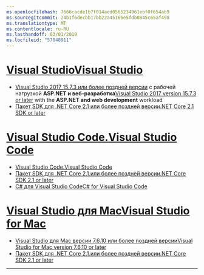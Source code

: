 ```yaml
---
ms.openlocfilehash: 7666cacde1b7f014aed0565234961ebf0f654ab9
ms.sourcegitcommit: 24b1f6decbb17bb22a45166e5fdb0845c65af498
ms.translationtype: MT
ms.contentlocale: ru-RU
ms.lasthandoff: 03/01/2019
ms.locfileid: "57048911"
---
```

# <a name="visual-studiotabvisual-studio"></a>[<span data-ttu-id="77f13-101">Visual Studio</span><span class="sxs-lookup"><span data-stu-id="77f13-101">Visual Studio</span></span>](#tab/visual-studio)

* <span data-ttu-id="77f13-102">[Visual Studio 2017 15.7.3 или более поздней версии](https://www.visualstudio.com/downloads/?utm_medium=microsoft&utm_source=docs.microsoft.com&utm_campaign=button+cta&utm_content=download+vs2017) с рабочей нагрузкой **ASP.NET и веб-разработка**</span><span class="sxs-lookup"><span data-stu-id="77f13-102">[Visual Studio 2017 version 15.7.3 or later](https://www.visualstudio.com/downloads/?utm_medium=microsoft&utm_source=docs.microsoft.com&utm_campaign=button+cta&utm_content=download+vs2017) with the **ASP.NET and web development** workload</span></span>
* [<span data-ttu-id="77f13-103">Пакет SDK для .NET Core 2.1 или более поздней версии</span><span class="sxs-lookup"><span data-stu-id="77f13-103">.NET Core 2.1 SDK or later</span></span>](https://www.microsoft.com/net/download/windows)

# <a name="visual-studio-codetabvisual-studio-code"></a>[<span data-ttu-id="77f13-104">Visual Studio Code.</span><span class="sxs-lookup"><span data-stu-id="77f13-104">Visual Studio Code</span></span>](#tab/visual-studio-code)

* [<span data-ttu-id="77f13-105">Visual Studio Code.</span><span class="sxs-lookup"><span data-stu-id="77f13-105">Visual Studio Code</span></span>](https://code.visualstudio.com/download)
* [<span data-ttu-id="77f13-106">Пакет SDK для .NET Core 2.1.или более поздней версии</span><span class="sxs-lookup"><span data-stu-id="77f13-106">.NET Core SDK 2.1 or later</span></span>](https://www.microsoft.com/net/download/all)
* [<span data-ttu-id="77f13-107">C# для Visual Studio Code</span><span class="sxs-lookup"><span data-stu-id="77f13-107">C# for Visual Studio Code</span></span>](https://marketplace.visualstudio.com/items?itemName=ms-vscode.csharp)

# <a name="visual-studio-for-mactabvisual-studio-mac"></a>[<span data-ttu-id="77f13-108">Visual Studio для Mac</span><span class="sxs-lookup"><span data-stu-id="77f13-108">Visual Studio for Mac</span></span>](#tab/visual-studio-mac)

* [<span data-ttu-id="77f13-109">Visual Studio для Mac версии 7.6.10 или более поздней версии</span><span class="sxs-lookup"><span data-stu-id="77f13-109">Visual Studio for Mac version 7.6.10 or later</span></span>](https://www.visualstudio.com/downloads/)
* [<span data-ttu-id="77f13-110">Пакет SDK для .NET Core 2.1.или более поздней версии</span><span class="sxs-lookup"><span data-stu-id="77f13-110">.NET Core SDK 2.1 or later</span></span>](https://www.microsoft.com/net/download/all)

---